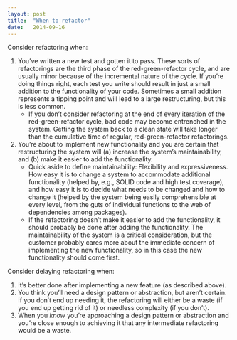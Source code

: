 ```yaml
---
layout: post
title:  "When to refactor"
date:   2014-09-16
---
```


Consider refactoring when:

  1. You’ve written a new test and gotten it to pass. These sorts of refactorings are the third phase of the red-green-refactor cycle, and are usually minor because of the incremental nature of the cycle. If you’re doing things right, each test you write should result in just a small addition to the functionality of your code. Sometimes a small addition represents a tipping point and will lead to a large restructuring, but this is less common.
      * If you don’t consider refactoring at the end of every iteration of the red-green-refactor cycle, bad code may become entrenched in the system. Getting the system back to a clean state will take longer than the cumulative time of regular, red-green-refactor refactorings.
  2. You’re about to implement new functionality and you are certain that restructuring the system will (a) increase the system’s maintainability, and (b) make it easier to add the functionality.
      * Quick aside to define maintainability: Flexibility and expressiveness. How easy it is to change a system to accommodate additional functionality (helped by, e.g., SOLID code and high test coverage), and how easy it is to decide what needs to be changed and how to change it (helped by the system being easily comprehensible at every level, from the guts of individual functions to the web of dependencies among packages).
      * If the refactoring doesn’t make it easier to add the functionality, it should probably be done after adding the functionality. The maintainability of the system is a critical consideration, but the customer probably cares more about the immediate concern of implementing the new functionality, so in this case the new functionality should come first.

Consider delaying refactoring when:

  1. It’s better done after implementing a new feature (as described above).
  2. You think you’ll need a design pattern or abstraction, but aren’t certain. If you don’t end up needing it, the refactoring will either be a waste (if you end up getting rid of it) or needless complexity (if you don’t).
  3. When you *know* you’re approaching a design pattern or abstraction and you’re close enough to achieving it that any intermediate refactoring would be a waste.